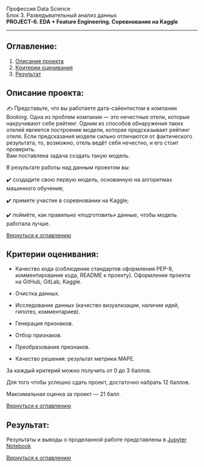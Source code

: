 Профессия Data Science  
Блок 3. Разведывательный анализ данных  
**PROJECT-6. EDA + Feature Engineering. Соревнование на Kaggle**

---

## **Оглавление:**

1. [Описание проекта](#Описание-проекта)
2. [Критерии оценивания](#Критерии-оценивания)
3. [Результат](#Результат)

## Описание проекта:

✍ Представьте, что вы работаете дата-сайентистом в компании Booking. Одна из проблем компании — это нечестные отели, которые накручивают себе рейтинг. Одним из способов обнаружения таких отелей является построение модели, которая предсказывает рейтинг отеля. Если предсказания модели сильно отличаются от фактического результата, то, возможно, отель ведёт себя нечестно, и его стоит проверить.  
Вам поставлена задача создать такую модель.

В результате работы над данным проектом вы:

✔️ создадите свою первую модель, основанную на алгоритмах машинного обучения;

✔️ примете участие в соревновании на Kaggle;

✔️ поймёте, как правильно «подготовить» данные, чтобы модель работала лучше.

[Вернуться к оглавлению](#Оглавление)

## Критерии оценивания:

- Качество кода (соблюдение стандартов оформления PEP-8,
комментирование кода, README к проекту). Оформление проекта
на GitHub, GitLab, Kaggle.

- Очистка данных.

- Исследование данных (качество визуализации,
наличие идей, гипотез, комментариев).

- Генерация признаков.

- Отбор признаков.

- Преобразование признаков.

- Качество решения: результат метрики MAPE.

За каждый критерий можно получить от 0 до 3 баллов.

Для того чтобы успешно сдать проект, достаточно набрать 12 баллов.

Максимальная оценка за проект — 21 балл.

[Вернуться к оглавлению](#Оглавление)

## Результат:

Результаты и выводы о проделанной работе представлены в [Jupyter Notebook]()

[Вернуться к оглавлению](#Оглавление)